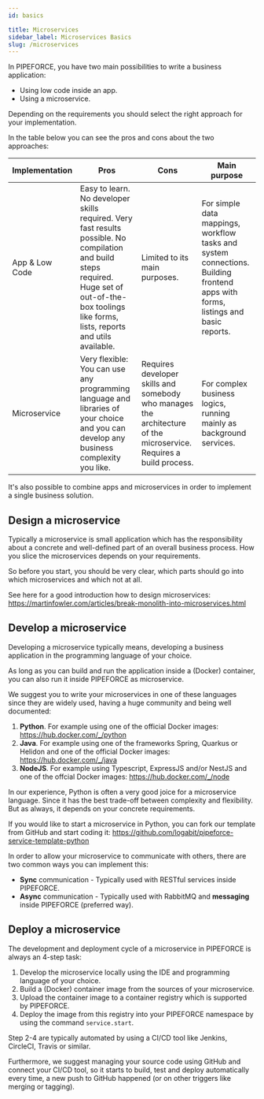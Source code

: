 ```yaml
---
id: basics

title: Microservices
sidebar_label: Microservices Basics
slug: /microservices
---
```


In PIPEFORCE, you have two main possibilities to write a business application:

 - Using low code inside an app.
 - Using a microservice.

Depending on the requirements you should select the right approach for your implementation.

In the table below you can see the pros and cons about the two approaches:

Implementation | Pros | Cons | Main purpose
--- | --- | --- | ---
App & Low Code | Easy to learn. No developer skills required. Very fast results possible. No compilation and build steps required. Huge set of out-of-the-box toolings like forms, lists, reports and utils available. | Limited to its main purposes. | For simple data mappings, workflow tasks and system connections. Building frontend apps with forms, listings and basic reports.
Microservice | Very flexible: You can use any programming language and libraries of your choice and you can develop any business complexity you like. | Requires developer skills and somebody who manages the architecture of the microservice. Requires a build process. | For complex business logics, running mainly as background services.

It's also possible to combine apps and microservices in order to implement a single business solution.

## Design a microservice

Typically a microservice is small application which has the responsibility about a concrete and well-defined part of an overall business process. How you slice the microservices depends on your requirements.

So before you start, you should be very clear, which parts should go into which microservices and which not at all.

See here for a good introduction how to design microservices: https://martinfowler.com/articles/break-monolith-into-microservices.html

## Develop a microservice

Developing a microservice typically means, developing a business application in the programming language of your choice.

As long as you can build and run the application inside a (Docker) container, you can also run it inside PIPEFORCE as microservice.

We suggest you to write your microservices in one of these languages since they are widely used, having a huge community and being well documented:

 1. **Python**. For example using one of the official Docker images: https://hub.docker.com/_/python
 2. **Java**. For example using one of the frameworks Spring, Quarkus or Helidon and one of the official Docker images: https://hub.docker.com/_/java
 3. **NodeJS**. For example using Typescript, ExpressJS and/or NestJS and one of the offcial Docker images: https://hub.docker.com/_/node 

In our experience, Python is often a very good joice for a microservice language. Since it has the best trade-off between complexity and flexibility. But as always, it depends on your concrete requirements.

If you would like to start a microservice in Python, you can fork our template from GitHub and start coding it: https://github.com/logabit/pipeforce-service-template-python 

In order to allow your microservice to communicate with others, there are two common ways you can implement this:

 - **Sync** communication - Typically used with RESTful services inside PIPEFORCE.
 - **Async** communication - Typically used with RabbitMQ and **messaging** inside PIPEFORCE (preferred way).
 
## Deploy a microservice

The development and deployment cycle of a microservice in PIPEFORCE is always an 4-step task:

1. Develop the microservice locally using the IDE and programming language of your choice.
2. Build a (Docker) container image from the sources of your microservice.
3. Upload the container image to a container registry which is supported by PIPEFORCE.
4. Deploy the image from this registry into your PIPEFORCE namespace by using the command `service.start`.

Step 2-4 are typically automated by using a CI/CD tool like Jenkins, CircleCI, Travis or similar.

Furthermore, we suggest managing your source code using GitHub and connect your CI/CD tool, so it starts to build, test
and deploy automatically every time, a new push to GitHub happened (or on other triggers like merging or tagging).


